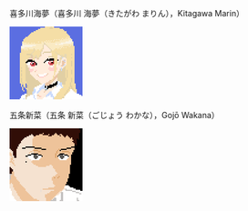 喜多川海夢（喜多川 海夢（きたがわ まりん），Kitagawa Marin）

![Kitagawa Marin](Kitagawa_Marin.gif "Kitagawa Marin")

五条新菜（五条 新菜（ごじょう わかな），Gojō Wakana）

![Wakana Gojo](Wakana_Gojo.gif "Wakana Gojo")